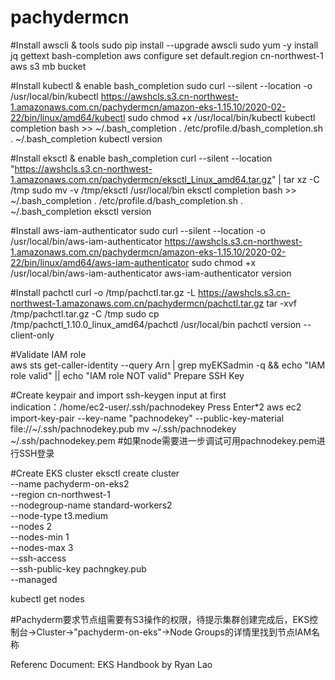 # pachydermcn

#Install awscli & tools
sudo pip install --upgrade awscli
sudo yum -y install jq gettext bash-completion
aws configure set default.region cn-northwest-1
aws s3 mb bucket <your-data-bucket-name>

#Install kubectl & enable bash_completion
sudo curl --silent --location -o /usr/local/bin/kubectl https://awshcls.s3.cn-northwest-1.amazonaws.com.cn/pachydermcn/amazon-eks-1.15.10/2020-02-22/bin/linux/amd64/kubectl
sudo chmod +x /usr/local/bin/kubectl
kubectl completion bash >>  ~/.bash_completion
. /etc/profile.d/bash_completion.sh
. ~/.bash_completion
kubectl version

#Install eksctl & enable bash_completion
curl --silent --location "https://awshcls.s3.cn-northwest-1.amazonaws.com.cn/pachydermcn/eksctl_Linux_amd64.tar.gz" | tar xz -C /tmp
sudo mv -v /tmp/eksctl /usr/local/bin
eksctl completion bash >> ~/.bash_completion
. /etc/profile.d/bash_completion.sh
. ~/.bash_completion
eksctl version

#Install aws-iam-authenticator
sudo curl --silent --location -o /usr/local/bin/aws-iam-authenticator https://awshcls.s3.cn-northwest-1.amazonaws.com.cn/pachydermcn/amazon-eks-1.15.10/2020-02-22/bin/linux/amd64/aws-iam-authenticator
sudo chmod +x /usr/local/bin/aws-iam-authenticator
aws-iam-authenticator version

#Install pachctl
curl -o /tmp/pachctl.tar.gz -L https://awshcls.s3.cn-northwest-1.amazonaws.com.cn/pachydermcn/pachctl.tar.gz 
tar -xvf /tmp/pachctl.tar.gz -C /tmp 
sudo cp /tmp/pachctl_1.10.0_linux_amd64/pachctl /usr/local/bin
pachctl version --client-only

#Validate IAM role    
aws sts get-caller-identity --query Arn | grep myEKSadmin -q && echo "IAM role valid" || echo "IAM role NOT valid"
   Prepare SSH Key

#Create keypair and import
ssh-keygen
input at first indication：/home/ec2-user/.ssh/pachnodekey
Press Enter*2 
aws ec2 import-key-pair --key-name "pachnodekey" --public-key-material file://~/.ssh/pachnodekey.pub
mv ~/.ssh/pachnodekey ~/.ssh/pachnodekey.pem
#如果node需要进一步调试可用pachnodekey.pem进行SSH登录

#Create EKS cluster
eksctl create cluster \
--name pachyderm-on-eks2 \
--region cn-northwest-1 \
--nodegroup-name standard-workers2 \
--node-type t3.medium \
--nodes 2 \
--nodes-min 1 \
--nodes-max 3 \
--ssh-access \
--ssh-public-key pachngkey.pub \
--managed

kubectl get nodes

#Pachyderm要求节点组需要有S3操作的权限，待提示集群创建完成后，EKS控制台->Cluster->"pachyderm-on-eks"->Node Groups的详情里找到节点IAM名称


Referenc Document: EKS Handbook by Ryan Lao
